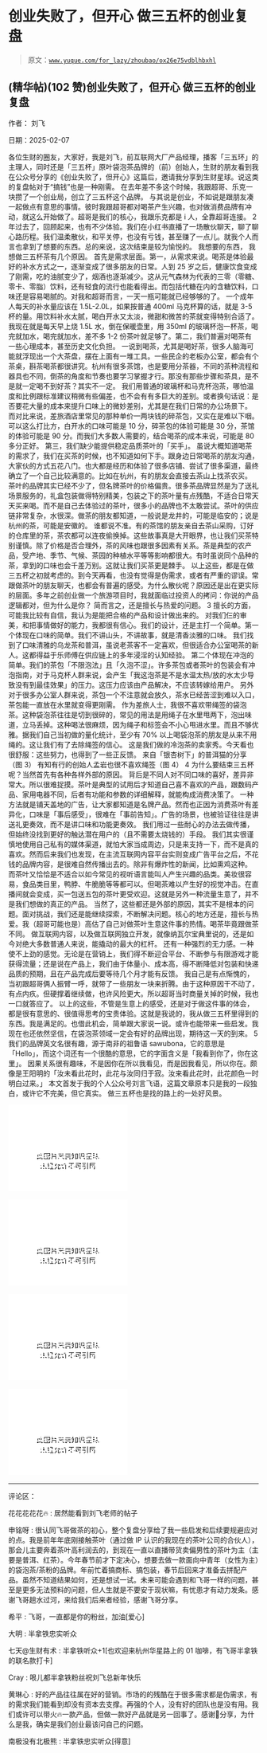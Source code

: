 # 创业失败了，但开心 做三五杯的创业复盘

> 原文：[`www.yuque.com/for_lazy/zhoubao/ox26e75vdblhbxhl`](https://www.yuque.com/for_lazy/zhoubao/ox26e75vdblhbxhl)

## (精华帖)(102 赞)创业失败了，但开心 做三五杯的创业复盘

作者： 刘飞

日期：2025-02-07

各位生财的圈友，大家好，我是刘飞，前互联网大厂产品经理，播客「三五环」的主理人，同时还是「三五杯」原叶袋泡茶品牌的（前）创始人，生财的朋友看到我在公众号分享的《创业失败了，但开心》这篇后，邀请我分享到生财星球。说这类的复盘帖对于“搞钱”也是一种刚需。
在去年差不多这个时候，我跟超哥、乐克一块攒了一个创业局，创立了三五杯这个品牌。
与其说是创业，不如说是跟朋友凑一起做点有意思的事情。彼时我跟超哥都对喝茶产生兴趣，也对做消费品牌有冲动，就这么开始做了。超哥是我们的核心，我跟乐克都是 i
人，全靠超哥连接。
2 年过去了，回顾起来，也有不少体验。我们在小红书直播了一场散伙聊天，聊了聊心路历程。我们温柔散伙，和平关停，也没有亏钱，甚至赚了一点儿。就我个人而言也拿到了想要的东西。总的来说，这次结束是较为愉悦的。
我想要的东西， 我想做三五杯茶有几个原因。 首先是需求层面。第一，从需求来说。喝茶是体验最好的补水方式之一，逐渐变成了很多朋友的日常。人到 25
岁之后，健康饮食变成了刚需，吃的油腻变少了，烟酒也逐渐减少。这从元气森林为代表的三零（零糖、零卡、零脂）饮料，还有轻食的流行也能看得出。而包括代糖在内的含糖饮料，口味还是容易喝腻的。对我和超哥而言，一天一瓶可能就已经够够的了。
一个成年人每天的补水量应该在 1.5L-2.0L，如果按普通 400ml 马克杯算的话，就是 3-5
杯的量。用饮料补水太腻，喝白开水又太淡，微甜和微苦的茶就变得特别合适了。我现在就是每天早上烧 1.5L 水，倒在保暖壶里，用 350ml
的玻璃杯泡一杯茶，喝完就加水，喝完就加水，差不多 1-2 份茶叶就足够了。第二，我们普遍对喝茶有一些心理成本，甚至历史文化负担。
一说到喝茶，尤其是喝好茶，很多人脑海可能就浮现出一个大茶盘，摆在上面有一堆工具。一些民企的老板办公室，都会有个茶桌，斟茶喝茶都很讲究。杭州有很多茶馆，也是要用分茶器，不同的茶种流程和器具也不同，倒茶的角度和节奏也要学习掌握才行。那没有那些步骤和茶具，是不是就一定喝不到好茶？其实不一定。
我们用普通的玻璃杯和马克杯泡茶，哪怕温度和比例跟标准建议稍微有些偏差，也不会有有多巨大的差别。或者换句话说：是否要花大量的成本来提升口味上的微妙差别，尤其是在我们日常的办公场景下。
而对比来说，差旅酒店里常见的那种单价一两块钱的碎茶包，又实在是难以下咽。可以这么打比方，白开水的口味可能是 10 分，碎茶包的体验可能是 30
分，茶馆的体验可能是 90 分。而我们大多数人需要的，结合喝茶的成本来说，可能是 80 多分正好。 第三，我们缺少能提供稳定品质茶叶的「买手」。
虽说大概知道喝茶的需求了，我们在买茶的时候，也不知道如何下手。跟身边日常喝茶的朋友沟通，大家伙的方式五花八门。也大都是经历和体验了很多店铺、尝试了很多渠道，最终确立了一个自己比较满意的。比如在杭州，有的朋友会直接去茶山上找茶农买。
茶叶的品牌其实已经不少了，但名牌茶叶的价格偏贵。很多茶品牌显然是为了送礼场景服务的，礼盒包装做得特别精美，包装之下的茶叶量有点残酷，不适合日常天天买来喝。而不是自己去体验过的茶叶，很多小的品牌也不太敢尝试。茶叶的供应链非常复杂，水很深。做茶的朋友都知道，一般说是龙井的，可能是临安的；说是杭州的茶，可能是安徽的。
谁都说不准。有的茶馆的朋友亲自去茶山采购，订好的仓库里的茶，茶农都可以连夜偷换掉。这些故事真是大开眼界，也让我们买茶特别谨慎。除了价格是否合理外，茶的风味也跟很多因素有关系。茶是典型的农产品，受产地、季节、气候、茶园的种植水平等等影响都很大。有时虽说同个品种的茶，拿到的口味也会千差万别。这就让我们买茶更是棘手。
以上这些，都是在做三五杯之初就考虑的。到今天再看，也没有觉得是伪需求，或者有严重的谬误。常跟做茶叶的朋友聊天，也都会有普遍的感受。为什么散伙呢？原因还是出在更实际的层面。多年之前创业做一个旅游项目时，我就面临过投资人的拷问：你说的产品逻辑都对，但为什么是你？
简而言之，还是擅长与热爱的问题。 3 擅长的方面，可能我比较有自信，我认为是能把合格的产品和设计做出来的。
对我们仨的审美，和把事情做好的能力，我都很有信心。我们的设计，还是主打一个简单。第一个体现在口味的简单。我们不讲山头，不讲故事，就是清香淡雅的口味。
我们找到了口味清雅的乌龙茶和普洱，虽说老茶客不一定喜欢，但很适合办公室喝茶的新人。这都得益于乐师傅在供应链上的多年浸淫的认知经验。
第二个体现在冲泡的简单。我们的茶包「不限泡法」且「久泡不涩」。许多茶包或者茶叶的包装会有冲泡指南，对于马克杯人群来说，会产生「我这泡茶是不是水温太热/放的水太少导致没有到最佳效果」的压力。这压力应该由产品解决，不应该转嫁给用户。
另外对于很多办公室人群来说，茶包一个不注意就会放久，茶水已经苦涩到难以入口，茶包能一直放在水里就变得更刚需。
作为差旅人士，我很不喜欢带绳签的袋泡茶。这种袋泡茶往往是切到很碎的，常见的用法是用绳子在水里甩两下，泡出味道，立马丢掉。这种喝法很麻烦，因为绳子和标签会不小心甩进水里。而且不够优雅。据我们自己当初做的量化统计，至少有
70% 以上喝袋泡茶的朋友是从来不用绳的。这让我们有了去除绳签的信心。 这是我们做的冷泡茶的卖家秀。今天看也很舒服：这些努力，也得到了一些正反馈。
来自「银杏树下」的普洱猫的分享（图 3） 有知有行的创始人孟岩也很不喜欢绳签（图 4） 4 为什么要结束三五杯呢？当然首先有各种各样外部的原因。
背后是不同人对不同口味的喜好，差异非常大。所以很难捉摸。茶叶是典型的试用后才知道自己喜不喜欢的产品，跟数码产品、家用电器不同，后者有功能和参数的详细解释，就能构成消费决策了。
一种方法就是铺天盖地的广告，让大家都知道是名牌产品。然而也正因为消费茶叶有差异化，口味是「事后感受」，很难在「事前告知」。广告的场景，也被验证往往是讲送礼更奏效，而不是讲口味和功能更奏效。
我们用过一些耐心的办法去做传播，但始终没找到更好的触达潜在用户的（且不需要太烧钱的）手段。
我们其实很谨慎地使用自己私有的媒体渠道，就怕大家当成周边，只是来支持一下，而不是真的喜欢。然而后来我们也发现，在主流互联网内容平台实则变成广告平台之后，不花钱的品牌内容，是很难自然传播出去的。除非有爆炸性的新闻，比如熏鸡这种。
而茶叶又恰恰是不适合以如今常见的视听语言能叫人产生兴趣的品类。美妆很容易，食品类目里，鸭脖、牛脆脆等等都可以。但喝茶难以产生好的视觉冲击。在直播间就会变成，买一包送五包的茶叶更受欢迎。这就是另外一种流量生意了，并不是我们想做的真正的产品。
当然了，这些都还是外部的原因，其实不是根本的问题。面对挑战，我们还是能继续探索，不断解决问题。核心的地方还是，擅长与热爱。我（超哥可能也是）高估了自己对做茶叶生意这件事的热情。喝茶毕竟跟做茶不同。
做互联网内容，以及做互联网独立开发，就像纳瓦尔宝典里说的，还是如今对绝大多数普通人来说，能撬动的最大的杠杆。
还有一种强烈的无力感。一种使不上劲的感觉。无论是在营销上，我们得不断迎合平台、不断参与有限游戏才能获得流量；还是说在产品上，我们由于体量小、成本高，得不断降低对包装和快递品质的预期，且在产品完成后要等待几个月才能有反馈。
我自己是有点惭愧的，当初跟超哥俩人振臂一呼，就带了一些朋友一块来折腾。由于这种原因干不动了，有点内疚。但硬撑着继续做，也许风险更大。所以超哥当时商量关掉的时候，我也一口就答应了。
以上的这些，不管是生意上的感受，还是对于做这件事的体会，都是很有意思的、很值得思考的宝贵体验。这就是我说的，我从做三五杯里得到的东西。我是满足的。也借此机会，简单跟大家说一说。或许也能带来一些启发。我现在也还依然坚信，在袋泡茶领域一定会有好的品牌出现，期待这一天的到来。
5 我们的品牌英文名很有趣，源于南非的祖鲁语
sawubona，它的意思是「Hello」，而这个词还有一个很酷的意思，它的字面含义是「我看到你了，你在这里」。
因果关系很有趣味，不是因你在所以我看见，而是因我看见，所以你在。颇像是王阳明的「汝未看此花时，此花与汝同归于寂。汝来看此花时，此花颜色一时明白过来。」
本文首发于我的个人公众号刘言飞语，这篇文章原本只是我的一段独白，或许它不完美，但它真实。 做三五杯也是找的路上的一处好风景。

![](img/56d5195739173b011363f7a6d8137b80.png "None")

![](img/60167d2777c9ca063e5def2751d6dfe1.png "None")

![](img/5e2bf2a19b984eeba355e9228c893972.png "None")

![](img/ab337e44125810d2336ee7b31938e5e7.png "None")

* * *

评论区：

花花花花花🔥 : 居然能看到刘飞老师的帖子

申铭呀 : 很认同飞哥做茶的初心，整个复盘分享给了我一些启发和后续要规避应对的点。我是前年年底刚接触茶叶（通过做 IP 认识的我现在的茶叶公司的合伙人），那会儿主要奔着茶叶高利润去的，到现在一直以直播带货卖偏男性的茶叶为主（主要是普洱、红茶）。今年春节前才下定决心，想要去做一款面向中青年（女性为主）的袋泡茶/茶粉的品牌。年前忙着搞商标、搞包装，春节后回来才准备去拼配产品。虽然不知道结果如何，还是想试一试。未来可能会遇到和飞哥一样的问题，甚至是更多无法预料的问题，但人生就是不要安于现状嘛，有忧患才有动力发条。感谢飞哥趟水过河，来给我们后来者经验，感谢飞哥分享。

希平 : 飞哥，一直都是你的粉丝，加油[爱心]

大明 : 半拿铁忠实听众

七天@生财有术 : 半拿铁听众+1[也欢迎来杭州华星路上的 01 咖啡，有飞哥半拿铁的联名款打卡]

Cray : 哏儿都半拿铁粉丝祝刘飞总新年快乐

黄琳心 : 好的产品往往属在好的营销。市场的的残酷在于很多需求都是伪需求，有的需求我们能看到却没有资本去支撑。再强的个人，没有好的团队也是没有用。我们或许可以带火🔥一款产品，但做一款好产品就是另一回事了。感谢🙏分享，为什么是我，确实是我们创业最该问自己的问题。

南极没有北极熊 : 半拿铁忠实听众[得意]